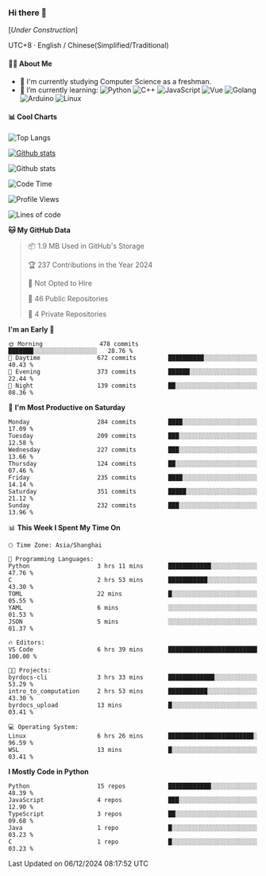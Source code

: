 ### Hi there 👋

\[*Under Construction*\]

UTC+8 · English / Chinese(Simplified/Traditional)

<!--
**NoNormalCreeper/NoNormalCreeper** is a ✨ _special_ ✨ repository because its `README.md` (this file) appears on your GitHub profile.

Here are some ideas to get you started:

- 🔭 I’m currently working on ...
- 🌱 I’m currently learning ...
- 👯 I’m looking to collaborate on ...
- 🤔 I’m looking for help with ...
- 💬 Ask me about ...
- 📫 How to reach me: ...
- 😄 Pronouns: ...
- ⚡ Fun fact: ...
-->

#### 👩‍💻 About Me

- 🏫 I'm currently studying Computer Science as a freshman.
- 🌱 I’m currently learning: 
![Python](https://img.shields.io/badge/-Python-blue?style=flat-square&logo=Python&logoColor=fff)
![C++](https://img.shields.io/badge/-C%2B%2B-00599C?style=flat-square&logo=C%2B%2B&logoColor=fff)
![JavaScript](https://img.shields.io/badge/-JavaScript-ffca18?style=flat-square&logo=JavaScript&logoColor=fff)
![Vue](https://img.shields.io/badge/-Vue-4FC08D?style=flat-square&logo=Vue.js&logoColor=fff)
![Golang](https://img.shields.io/badge/-Go-007d9c?style=flat-square&logo=Go&logoColor=fff)
![Arduino](https://img.shields.io/badge/-Arduino-00979D?style=flat-square&logo=Arduino&logoColor=fff)
![Linux](https://img.shields.io/badge/-Linux-FCC624?style=flat-square&logo=Linux&logoColor=fff)

#### 📊 Cool Charts

![Top Langs](https://github-readme-stats.vercel.app/api/top-langs/?username=NoNormalCreeper&layout=compact)

[![Github stats](https://github-readme-stats.vercel.app/api?username=NoNormalCreeper&show_icons=true)](https://github.com/anuraghazra/github-readme-stats)

![Github stats](https://github-profile-trophy.vercel.app/?username=NoNormalCreeper)


<!--START_SECTION:waka-->
![Code Time](http://img.shields.io/badge/Code%20Time-240%20hrs%2041%20mins-blue)

![Profile Views](http://img.shields.io/badge/Profile%20Views-5-blue)

![Lines of code](https://img.shields.io/badge/From%20Hello%20World%20I%27ve%20Written-2.7%20million%20lines%20of%20code-blue)

**🐱 My GitHub Data** 

> 📦 1.9 MB Used in GitHub's Storage 
 > 
> 🏆 237 Contributions in the Year 2024
 > 
> 🚫 Not Opted to Hire
 > 
> 📜 46 Public Repositories 
 > 
> 🔑 4 Private Repositories 
 > 
**I'm an Early 🐤** 

```text
🌞 Morning                478 commits         ███████░░░░░░░░░░░░░░░░░░   28.76 % 
🌆 Daytime                672 commits         ██████████░░░░░░░░░░░░░░░   40.43 % 
🌃 Evening                373 commits         ██████░░░░░░░░░░░░░░░░░░░   22.44 % 
🌙 Night                  139 commits         ██░░░░░░░░░░░░░░░░░░░░░░░   08.36 % 
```
📅 **I'm Most Productive on Saturday** 

```text
Monday                   284 commits         ████░░░░░░░░░░░░░░░░░░░░░   17.09 % 
Tuesday                  209 commits         ███░░░░░░░░░░░░░░░░░░░░░░   12.58 % 
Wednesday                227 commits         ███░░░░░░░░░░░░░░░░░░░░░░   13.66 % 
Thursday                 124 commits         ██░░░░░░░░░░░░░░░░░░░░░░░   07.46 % 
Friday                   235 commits         ████░░░░░░░░░░░░░░░░░░░░░   14.14 % 
Saturday                 351 commits         █████░░░░░░░░░░░░░░░░░░░░   21.12 % 
Sunday                   232 commits         ███░░░░░░░░░░░░░░░░░░░░░░   13.96 % 
```


📊 **This Week I Spent My Time On** 

```text
🕑︎ Time Zone: Asia/Shanghai

💬 Programming Languages: 
Python                   3 hrs 11 mins       ████████████░░░░░░░░░░░░░   47.76 % 
C                        2 hrs 53 mins       ███████████░░░░░░░░░░░░░░   43.30 % 
TOML                     22 mins             █░░░░░░░░░░░░░░░░░░░░░░░░   05.55 % 
YAML                     6 mins              ░░░░░░░░░░░░░░░░░░░░░░░░░   01.53 % 
JSON                     5 mins              ░░░░░░░░░░░░░░░░░░░░░░░░░   01.37 % 

🔥 Editors: 
VS Code                  6 hrs 39 mins       █████████████████████████   100.00 % 

🐱‍💻 Projects: 
byrdocs-cli              3 hrs 33 mins       █████████████░░░░░░░░░░░░   53.29 % 
intro_to_computation     2 hrs 53 mins       ███████████░░░░░░░░░░░░░░   43.30 % 
byrdocs_upload           13 mins             █░░░░░░░░░░░░░░░░░░░░░░░░   03.41 % 

💻 Operating System: 
Linux                    6 hrs 26 mins       ████████████████████████░   96.59 % 
WSL                      13 mins             █░░░░░░░░░░░░░░░░░░░░░░░░   03.41 % 
```

**I Mostly Code in Python** 

```text
Python                   15 repos            ████████████░░░░░░░░░░░░░   48.39 % 
JavaScript               4 repos             ███░░░░░░░░░░░░░░░░░░░░░░   12.90 % 
TypeScript               3 repos             ██░░░░░░░░░░░░░░░░░░░░░░░   09.68 % 
Java                     1 repo              █░░░░░░░░░░░░░░░░░░░░░░░░   03.23 % 
C                        1 repo              █░░░░░░░░░░░░░░░░░░░░░░░░   03.23 % 
```




 Last Updated on 06/12/2024 08:17:52 UTC
<!--END_SECTION:waka-->

